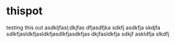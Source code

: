 # thispot
testing this out
asdkljfasl;dkjfas
dfjasdfjka
sdkfj
asdkfja
skdjfa
sdlkfjasldkfjasldkfjasdlkfjasdkfjas
dkjfasldkfja
sdkjf
askldfja
slkdfj
